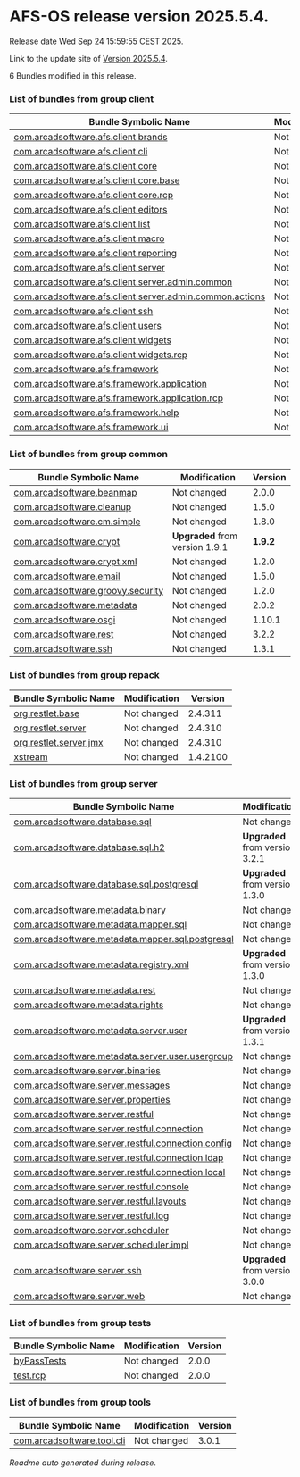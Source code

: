 # AFS-OS release version 2025.5.4.

Release date Wed Sep 24 15:59:55 CEST 2025.

Link to the update site of [Version 2025.5.4](https://github.com/ARCAD-Software/AFS/releases/download/2025.5.4/).

6 Bundles modified in this release.



### List of bundles from group **client**

Bundle Symbolic Name | Modification | Version
-------------------- | ------------ | -------
[com.arcadsoftware.afs.client.brands](bundles/client/afs.client.brands) | Not changed | 1.1.0
[com.arcadsoftware.afs.client.cli](bundles/client/afs.client.cli) | Not changed | 1.4.0
[com.arcadsoftware.afs.client.core](bundles/client/afs.client.core) | Not changed | 1.5.0
[com.arcadsoftware.afs.client.core.base](bundles/client/afs.client.core.base) | Not changed | 1.7.0
[com.arcadsoftware.afs.client.core.rcp](bundles/client/afs.client.core.rcp) | Not changed | 1.4.0
[com.arcadsoftware.afs.client.editors](bundles/client/afs.client.editors) | Not changed | 1.3.0
[com.arcadsoftware.afs.client.list](bundles/client/afs.client.list) | Not changed | 1.4.0
[com.arcadsoftware.afs.client.macro](bundles/client/afs.client.macro) | Not changed | 1.3.0
[com.arcadsoftware.afs.client.reporting](bundles/client/afs.client.reporting) | Not changed | 1.6.0
[com.arcadsoftware.afs.client.server](bundles/client/afs.client.server) | Not changed | 1.6.0
[com.arcadsoftware.afs.client.server.admin.common](bundles/client/afs.client.server.admin.common) | Not changed | 1.4.0
[com.arcadsoftware.afs.client.server.admin.common.actions](bundles/client/afs.client.server.admin.common.actions) | Not changed | 1.4.0
[com.arcadsoftware.afs.client.ssh](bundles/client/afs.client.ssh) | Not changed | 2.3.0
[com.arcadsoftware.afs.client.users](bundles/client/afs.client.users) | Not changed | 1.5.0
[com.arcadsoftware.afs.client.widgets](bundles/client/afs.client.widgets) | Not changed | 1.4.0
[com.arcadsoftware.afs.client.widgets.rcp](bundles/client/afs.client.widgets.rcp) | Not changed | 1.4.0
[com.arcadsoftware.afs.framework](bundles/client/afs.framework) | Not changed | 1.3.0
[com.arcadsoftware.afs.framework.application](bundles/client/afs.framework.application) | Not changed | 1.4.0
[com.arcadsoftware.afs.framework.application.rcp](bundles/client/afs.framework.application.rcp) | Not changed | 1.4.0
[com.arcadsoftware.afs.framework.help](bundles/client/afs.framework.help) | Not changed | 1.3.0
[com.arcadsoftware.afs.framework.ui](bundles/client/afs.framework.ui) | Not changed | 1.5.0



### List of bundles from group **common**

Bundle Symbolic Name | Modification | Version
-------------------- | ------------ | -------
[com.arcadsoftware.beanmap](bundles/common/beanmap) | Not changed | 2.0.0
[com.arcadsoftware.cleanup](bundles/common/cleanup) | Not changed | 1.5.0
[com.arcadsoftware.cm.simple](bundles/common/cm.simple) | Not changed | 1.8.0
[com.arcadsoftware.crypt](bundles/common/crypt) | **Upgraded** from version 1.9.1 | **1.9.2**
[com.arcadsoftware.crypt.xml](bundles/common/crypt.xml) | Not changed | 1.2.0
[com.arcadsoftware.email](bundles/common/email) | Not changed | 1.5.0
[com.arcadsoftware.groovy.security](bundles/common/groovy.security) | Not changed | 1.2.0
[com.arcadsoftware.metadata](bundles/common/metadata) | Not changed | 2.0.2
[com.arcadsoftware.osgi](bundles/common/osgi) | Not changed | 1.10.1
[com.arcadsoftware.rest](bundles/common/rest) | Not changed | 3.2.2
[com.arcadsoftware.ssh](bundles/common/ssh) | Not changed | 1.3.1



### List of bundles from group **repack**

Bundle Symbolic Name | Modification | Version
-------------------- | ------------ | -------
[org.restlet.base](bundles/repack/org.restlet.base) | Not changed | 2.4.311
[org.restlet.server](bundles/repack/org.restlet.server) | Not changed | 2.4.310
[org.restlet.server.jmx](bundles/repack/org.restlet.server.jmx) | Not changed | 2.4.310
[xstream](bundles/repack/xstream) | Not changed | 1.4.2100



### List of bundles from group **server**

Bundle Symbolic Name | Modification | Version
-------------------- | ------------ | -------
[com.arcadsoftware.database.sql](bundles/server/database.sql) | Not changed | 2.4.1
[com.arcadsoftware.database.sql.h2](bundles/server/database.sql.h2) | **Upgraded** from version 3.2.1 | **3.2.2**
[com.arcadsoftware.database.sql.postgresql](bundles/server/database.sql.postgresql) | **Upgraded** from version 1.3.0 | **1.3.1**
[com.arcadsoftware.metadata.binary](bundles/server/metadata.binary) | Not changed | 1.3.0
[com.arcadsoftware.metadata.mapper.sql](bundles/server/metadata.mapper.sql) | Not changed | 2.0.2
[com.arcadsoftware.metadata.mapper.sql.postgresql](bundles/server/metadata.mapper.sql.postgresql) | Not changed | 2.0.1
[com.arcadsoftware.metadata.registry.xml](bundles/server/metadata.registry.xml) | **Upgraded** from version 1.3.0 | **1.3.1**
[com.arcadsoftware.metadata.rest](bundles/server/metadata.rest) | Not changed | 2.0.1
[com.arcadsoftware.metadata.rights](bundles/server/metadata.rights) | Not changed | 1.4.2
[com.arcadsoftware.metadata.server.user](bundles/server/metadata.server.user) | **Upgraded** from version 1.3.1 | **1.3.2**
[com.arcadsoftware.metadata.server.user.usergroup](bundles/server/metadata.server.user.usergroup) | Not changed | 1.0.0
[com.arcadsoftware.server.binaries](bundles/server/server.binaries) | Not changed | 1.3.0
[com.arcadsoftware.server.messages](bundles/server/server.messages) | Not changed | 1.3.1
[com.arcadsoftware.server.properties](bundles/server/server.properties) | Not changed | 1.3.0
[com.arcadsoftware.server.restful](bundles/server/server.restful) | Not changed | 3.2.1
[com.arcadsoftware.server.restful.connection](bundles/server/server.restful.connection) | Not changed | 2.2.2
[com.arcadsoftware.server.restful.connection.config](bundles/server/server.restful.connection.config) | Not changed | 1.4.0
[com.arcadsoftware.server.restful.connection.ldap](bundles/server/server.restful.connection.ldap) | Not changed | 2.5.0
[com.arcadsoftware.server.restful.connection.local](bundles/server/server.restful.connection.local) | Not changed | 2.0.2
[com.arcadsoftware.server.restful.console](bundles/server/server.restful.console) | Not changed | 1.5.0
[com.arcadsoftware.server.restful.layouts](bundles/server/server.restful.layouts) | Not changed | 9.7.1
[com.arcadsoftware.server.restful.log](bundles/server/server.restful.log) | Not changed | 1.3.0
[com.arcadsoftware.server.scheduler](bundles/server/server.scheduler) | Not changed | 1.4.0
[com.arcadsoftware.server.scheduler.impl](bundles/server/server.scheduler.impl) | Not changed | 1.4.0
[com.arcadsoftware.server.ssh](bundles/server/server.ssh) | **Upgraded** from version 3.0.0 | **3.0.1**
[com.arcadsoftware.server.web](bundles/server/server.web) | Not changed | 1.3.0



### List of bundles from group **tests**

Bundle Symbolic Name | Modification | Version
-------------------- | ------------ | -------
[byPassTests](bundles/tests/byPassTests) | Not changed | 2.0.0
[test.rcp](bundles/tests/test_RCP) | Not changed | 2.0.0



### List of bundles from group **tools**

Bundle Symbolic Name | Modification | Version
-------------------- | ------------ | -------
[com.arcadsoftware.tool.cli](bundles/tools/tool.cli) | Not changed | 3.0.1






*Readme auto generated during release*.
